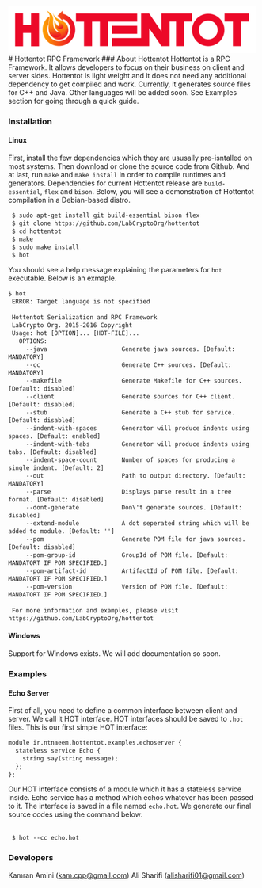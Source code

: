 <img src="https://github.com/LabCryptoOrg/hottentot/blob/master/docs/logo/hottentot.png" width="500px" />
# Hottentot RPC Framework
### About Hottentot
Hottentot is a RPC Framework. It allows developers to focus on their business on client and server sides. Hottentot is light weight and it does not need any additional dependency to get compiled and work. Currently, it generates source files for C++ and Java. Other languages will be added soon. See Examples section for going through a quick guide.

### Installation
#### Linux
First, install the few dependencies which they are ususally pre-isntalled on most systems. Then download or clone the source code from Github. And at last, run `make` and `make install` in order to compile runtimes and generators. Dependencies for current Hottentot release are `build-essential`, `flex` and `bison`. Below, you will see a demonstration of Hottentot compilation in a Debian-based distro.

```shell
 $ sudo apt-get install git build-essential bison flex
 $ git clone https://github.com/LabCryptoOrg/hottentot
 $ cd hottentot
 $ make
 $ sudo make install
 $ hot
```

You should see a help message explaining the parameters for `hot` executable. Below is an exmaple.

```shell
$ hot
 ERROR: Target language is not specified

 Hottentot Serialization and RPC Framework
 LabCrypto Org. 2015-2016 Copyright
 Usage: hot [OPTION]... [HOT-FILE]...
   OPTIONS:
     --java                     Generate java sources. [Default: MANDATORY]
     --cc                       Generate C++ sources. [Default: MANDATORY]
     --makefile                 Generate Makefile for C++ sources. [Default: disabled]
     --client                   Generate sources for C++ client. [Default: disabled]
     --stub                     Generate a C++ stub for service. [Default: disabled]
     --indent-with-spaces       Generator will produce indents using spaces. [Default: enabled]
     --indent-with-tabs         Generator will produce indents using tabs. [Default: disabled]
     --indent-space-count       Number of spaces for producing a single indent. [Default: 2]
     --out                      Path to output directory. [Default: MANDATORY]
     --parse                    Displays parse result in a tree format. [Default: disabled]
     --dont-generate            Don\'t generate sources. [Default: disabled]
     --extend-module            A dot seperated string which will be added to module. [Default: '']
     --pom                      Generate POM file for java sources. [Default: disabled]
     --pom-group-id             GroupId of POM file. [Default: MANDATORT IF POM SPECIFIED.]
     --pom-artifact-id          ArtifactId of POM file. [Default: MANDATORT IF POM SPECIFIED.]
     --pom-version              Version of POM file. [Default: MANDATORT IF POM SPECIFIED.]

 For more information and examples, please visit https://github.com/LabCryptoOrg/hottentot

```

#### Windows

Support for Windows exists. We will add documentation so soon.

### Examples

#### Echo Server

First of all, you need to define a common interface between client and server. We call it HOT interface.
HOT interfaces should be saved to `.hot` files. This is our first simple HOT interface:

```
module ir.ntnaeem.hottentot.examples.echoserver {
  stateless service Echo {
    string say(string message);
  };  
};

```
Our HOT interface consists of a module which it has a stateless service inside. Echo service has a method which echos whatever has been passed to it. The interface is saved in a file named `echo.hot`. We generate our final source codes using the command below:

```shell
 
 $ hot --cc echo.hot

```

### Developers

Kamran Amini  (kam.cpp@gmail.com)
Ali Sharifi   (alisharifi01@gmail.com)
